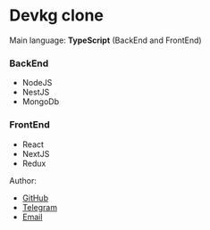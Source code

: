 <h1>Devkg clone</h1>

<p>Main language: <strong>TypeScript</strong> (BackEnd and FrontEnd)</p>

<h3>BackEnd</h3>
<ul>
  <li>NodeJS</li>
  <li>NestJS</li>
  <li>MongoDb</li>
</ul>

<h3>FrontEnd</h3>
<ul>
  <li>React</li>
  <li>NextJS</li>
  <li>Redux</li>
</ul>


<p>Author:</p>
<ul>
  <li><a href="https://github.com/BaktybekovBekzat" target="_blank">GitHub</a></li>
  <li><a href="https://t.me/hhsqlpp" target="_blank">Telegram</a></li>
  <li><a href="mailto:bekzatbaktybekov208@gmail.com" target="_blank">Email</a></li>
</ul>
